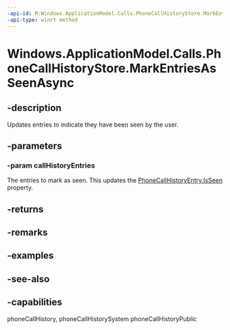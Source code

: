```yaml
---
-api-id: M:Windows.ApplicationModel.Calls.PhoneCallHistoryStore.MarkEntriesAsSeenAsync(Windows.Foundation.Collections.IIterable{Windows.ApplicationModel.Calls.PhoneCallHistoryEntry})
-api-type: winrt method
---
```


<!-- Method syntax
public Windows.Foundation.IAsyncAction MarkEntriesAsSeenAsync(Windows.Foundation.Collections.IIterable<Windows.ApplicationModel.Calls.PhoneCallHistoryEntry> callHistoryEntries)
-->

# Windows.ApplicationModel.Calls.PhoneCallHistoryStore.MarkEntriesAsSeenAsync

## -description
Updates entries to indicate they have been seen by the user.

## -parameters
### -param callHistoryEntries
The entries to mark as seen. This updates the [PhoneCallHistoryEntry.IsSeen](phonecallhistoryentry_isseen.md) property.

## -returns


## -remarks

## -examples

## -see-also


## -capabilities
phoneCallHistory, phoneCallHistorySystem
phoneCallHistoryPublic
